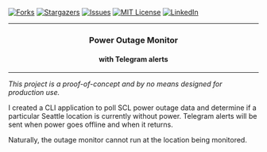 [![Forks][forks-shield]][forks-url]
[![Stargazers][stars-shield]][stars-url]
[![Issues][issues-shield]][issues-url]
[![MIT License][license-shield]][license-url]
[![LinkedIn][linkedin-shield]][linkedin-url]

<div align="center">
  <hr>
  <h3>Power Outage Monitor</h3>
  <h4>with Telegram alerts</h4>
  <hr>
</div>

_This project is a proof-of-concept and by no means designed for production use._

I created a CLI application to poll SCL power outage data and determine if a particular Seattle location is currently without power. Telegram alerts will be sent when power goes offline and when it returns.

Naturally, the outage monitor cannot run at the location being monitored.

[forks-shield]: https://img.shields.io/github/forks/kageedwards/outage-monitor.svg?style=for-the-badge
[forks-url]: https://github.com/kageedwards/outage-monitor/network/members
[stars-shield]: https://img.shields.io/github/stars/kageedwards/outage-monitor.svg?style=for-the-badge
[stars-url]: https://github.com/kageedwards/outage-monitor/stargazers
[issues-shield]: https://img.shields.io/github/issues/kageedwards/outage-monitor.svg?style=for-the-badge
[issues-url]: https://github.com/kageedwards/outage-monitor/issues
[license-shield]: https://img.shields.io/github/license/kageedwards/outage-monitor.svg?style=for-the-badge
[license-url]: https://github.com/kageedwards/outage-monitor/blob/master/LICENSE
[linkedin-shield]: https://img.shields.io/badge/-LinkedIn-black.svg?style=for-the-badge&logo=linkedin&colorB=09f
[linkedin-url]: https://linkedin.com/in/kageedwards